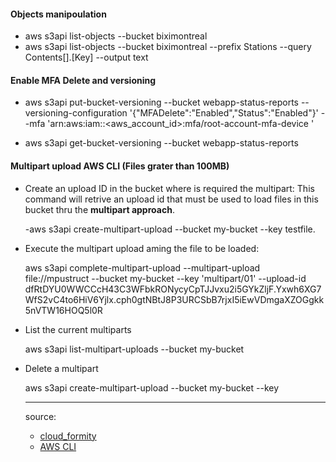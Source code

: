 #### Objects manipoulation

* aws s3api list-objects --bucket biximontreal
* aws s3api list-objects --bucket biximontreal --prefix Stations --query Contents[].[Key] --output text


#### Enable MFA Delete and versioning

* aws s3api put-bucket-versioning --bucket webapp-status-reports --versioning-configuration '{"MFADelete":"Enabled","Status":"Enabled"}'
--mfa 'arn:aws:iam::<aws_account_id>:mfa/root-account-mfa-device <passcode>'
  
* aws s3api get-bucket-versioning --bucket webapp-status-reports
  
#### Multipart upload AWS CLI (Files grater than 100MB)

* Create an upload ID in the bucket where is required the multipart: This command will retrive an upload id that must be used to load files in this bucket thru the **multipart approach**.

	-aws s3api create-multipart-upload --bucket my-bucket --key testfile.

* Execute the multipart upload aming the file to be loaded:

	aws s3api complete-multipart-upload --multipart-upload file://mpustruct --bucket my-bucket --key 'multipart/01' --upload-id dfRtDYU0WWCCcH43C3WFbkRONycyCpTJJvxu2i5GYkZljF.Yxwh6XG7WfS2vC4to6HiV6Yjlx.cph0gtNBtJ8P3URCSbB7rjxI5iEwVDmgaXZOGgkk5nVTW16HOQ5l0R	

* List the current multiparts

	aws s3api list-multipart-uploads --bucket my-bucket

* Delete a multipart

	aws s3api create-multipart-upload --bucket my-bucket --key <key name>

  ---
  
  source: 
  
  * [cloud_formity](https://www.cloudconformity.com/conformity-rules/S3/s3-bucket-mfa-delete-enabled.html)
  * [AWS CLI](https://docs.aws.amazon.com/cli/latest/index.html)
